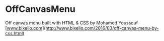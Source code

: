 # OffCanvasMenu
Off canvas menu built with HTML &amp; CSS
by Mohamed Youssouf
[www.bixelio.com](http://www.bixelio.com/2016/03/off-canvas-menu-by-css.html)

